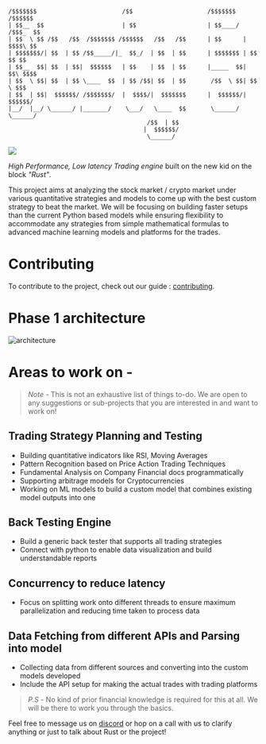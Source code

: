   ```
 /$$$$$$$                        /$$                     /$$$$$$$   /$$$$$$       
| $$__  $$                      | $$                    | $$____/  /$$$_  $$      
| $$  \ $$ /$$   /$$  /$$$$$$$ /$$$$$$   /$$   /$$      | $$      | $$$$\ $$      
| $$$$$$$/| $$  | $$ /$$_____/|_  $$_/  | $$  | $$      | $$$$$$$ | $$ $$ $$      
| $$__  $$| $$  | $$|  $$$$$$   | $$    | $$  | $$      |_____  $$| $$\ $$$$      
| $$  \ $$| $$  | $$ \____  $$  | $$ /$$| $$  | $$       /$$  \ $$| $$ \ $$$      
| $$  | $$|  $$$$$$/ /$$$$$$$/  |  $$$$/|  $$$$$$$      |  $$$$$$/|  $$$$$$/      
|__/  |__/ \______/ |_______/    \___/   \____  $$       \______/  \______/       
                                         /$$  | $$                                
                                        |  $$$$$$/                                
                                         \______/                                 
```
![](https://tokei.rs/b1/github/shashank-07/Rusty50)

*High Performance, Low latency Trading engine* built on the new kid on the block *"Rust"*. 

This project aims at analyzing the stock market / crypto market under various quantitative strategies and models 
to come up with the best custom strategy to beat the market. 
We will be focusing on building faster setups than the current Python based models while ensuring flexibility
to accommodate any strategies from simple mathematical formulas to advanced machine learning models and platforms for the trades.
# Contributing
To contribute to the project, check out our guide : [contributing].

# Phase 1 architecture
![architecture](https://user-images.githubusercontent.com/38216646/144247214-e9ab88c6-446f-4c3f-9806-ba59db4bda50.jpg)



# Areas to work on -
>*Note* - This is not an exhaustive list of things to-do. We are open to any suggestions or sub-projects that you are interested in and want to work on!


 ## Trading Strategy Planning and Testing
 - Building quantitative indicators like RSI, Moving Averages
 - Pattern Recognition based on Price Action Trading Techniques
 - Fundamental Analysis on Company Financial docs programmatically 
 - Supporting arbitrage models for Cryptocurrencies
 - Working on ML models to build a custom model that combines existing model outputs into one


 ## Back Testing Engine
 - Build a generic back tester that supports all trading strategies
 - Connect with python to enable data visualization and build understandable reports


 ## Concurrency to reduce latency
 - Focus on splitting work onto different threads to ensure maximum parallelization and reducing time taken to process data


 ## Data Fetching from different APIs and Parsing into model
 - Collecting data from different sources and converting into the custom models developed
 - Include the API setup for making the actual trades with trading platforms

>*P.S* - No kind of prior financial knowledge is required for this at all.  We will be there to work you through the basics. 

Feel free to message us on [discord] or hop on a call with us to clarify anything or just to talk about Rust or the project!

[contributing]: https://github.com/shashank-07/Rusty50/blob/main/contributing.md
[discord]: https://discord.com/channels/762198026378543145/899649935874617344
